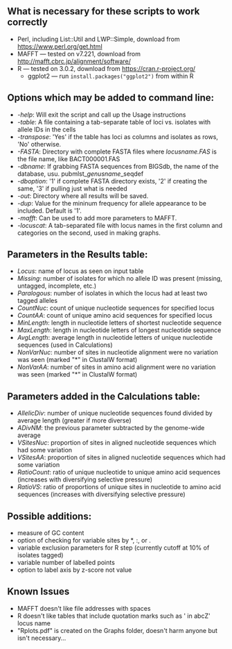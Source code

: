 ## What is necessary for these scripts to work correctly
* Perl, including List::Util and LWP::Simple, download from https://www.perl.org/get.html
* MAFFT — tested on v7.221, download from http://mafft.cbrc.jp/alignment/software/ 
* R — tested on 3.0.2, download from https://cran.r-project.org/
  * ggplot2 — run ```install.packages("ggplot2")``` from within R


## Options which may be added to command line:
* *-help*: Will exit the script and call up the Usage instructions  
* *-table*: A file containing a tab-separate table of loci vs. isolates with allele IDs in the cells  
* *-transpose*: 'Yes' if the table has loci as columns and isolates as rows, 'No' otherwise.  
* *-FASTA*: Directory with complete FASTA files where *locusname.FAS* is the file name, like BACT000001.FAS  
* *-dbname*: If grabbing FASTA sequences from BIGSdb, the name of the database, usu. pubmlst\_*genusname*\_seqdef  
* *-dboption*: '1' if complete FASTA directory exists, '2' if creating the same, '3' if pulling just what is needed  
* *-out*: Directory where all results will be saved.
* *-dup*: Value for the mininum frequency for allele appearance to be included. Default is '1'.
* *-mafft*: Can be used to add more parameters to MAFFT.  
* *-locuscat*: A tab-separated file with locus names in the first column and categories on the second, used in making graphs.


## Parameters in the Results table:
* *Locus*: name of locus as seen on input table  
* *Missing*: number of isolates for which no allele ID was present (missing, untagged, incomplete, etc.)  
* *Paralogous*: number of isolates in which the locus had at least two tagged alleles  
* *CountNuc*: count of unique nucleotide sequences for specified locus  
* *CountAA*: count of unique amino acid sequences for specified locus  
* *MinLength*: length in nucleotide letters of shortest nucleotide sequence  
* *MaxLength*: length in nucleotide letters of longest nucleotide sequence  
* *AvgLength*: average length in nucleotide letters of unique nucleotide sequences (used in Calculations)  
* *NonVarNuc*: number of sites in nucleotide alignment were no variation was seen (marked "\*" in ClustalW format)  
* *NonVarAA*: number of sites in amino acid alignment were no variation was seen (marked "\*" in ClustalW format)  


## Parameters added in the Calculations table:
* *AllelicDiv*: number of unique nucleotide sequences found divided by average length (greater if more diverse)  
* *ADivNM*: the previous parameter subtracted by the genome-wide average 
* *VSitesNuc*: proportion of sites in aligned nucleotide sequences which had some variation  
* *VSitesAA*: proportion of sites in aligned nucleotide sequences which had some variation  
* *RatioCount*: ratio of unique nucleotide to unique amino acid sequences (increases with diversifying selective pressure)  
* *RatioVS*: ratio of proportions of unique sites in nucleotide to amino acid sequences (increases with diversifying selective pressure)  


## Possible additions:
* measure of GC content  
* option of checking for variable sites by \*, :, or .  
* variable exclusion parameters for R step (currently cutoff at 10% of isolates tagged)
* variable number of labelled points  
* option to label axis by z-score not value  



## Known Issues
* MAFFT doesn't like file addresses with spaces  
* R doesn't like tables that include quotation marks such as ' in abcZ' locus name  
* "Rplots.pdf" is created on the Graphs folder, doesn't harm anyone but isn't necessary...  


